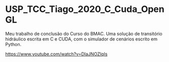 # USP_TCC_Tiago_2020_C_Cuda_OpenGL
Meu trabalho de conclusão do Curso do BMAC. Uma solução de transitório hidráulico escrita em C e CUDA, com o simulador de cenários escrito em Python.

https://www.youtube.com/watch?v=DlaJNOZlqIs

